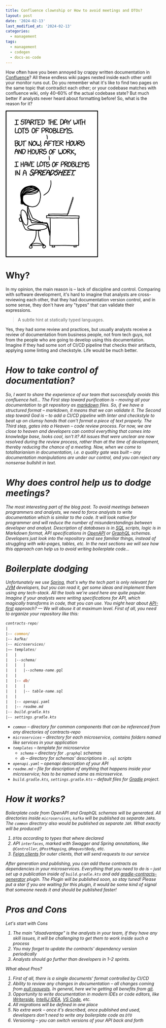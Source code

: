 ```yaml
---
title: Confluence clownship or How to avoid meetings and DTOs?
layout: post
date: '2024-02-13'
last_modified_at: '2024-02-13'
categories:
  - management
tags:
  - management
  - codegen
  - docs-as-code
---
```

How often have you been annoyed by crappy written documentation
in [Confluence](https://www.atlassian.com/software/confluence)?
All these endless wiki pages nested inside each other until your monitor runs out.
Do you remember what it's like to find two pages on the same topic that contradict each other;
or your codebase matches with confluence wiki, only 40–60% of the actual codebase state?
But much better if analysts never heard about formatting before!
So, what is the reason for it?

<img width="300" title="Productivity" alt="Productivity" src="/assets/images/making_progress_2x.png">

# Why?
In my opinion, the main reason is – lack of discipline and control.
Comparing with software development,
it's hard to imagine that analysts are cross-reviewing each other,
that they had documentation version control, and in some sense, they don't have any "types" that can
validate their expressions.
> A subtle hint at statically typed languages.

Yes, they had some review and practices,
but usually analysts receive a review of documentation from business people,
not from tech guys, not from the people who are going to develop using this documentation.
Imagine if they had some sort of CI/CD pipeline that checks their artifacts, 
applying some linting and checkstyle.
Life would be much better.

<em/>

# How to take control of documentation?
So, I want to share the experience of our team that successfully avoids this confluence hell...
The First step toward purification is – moving all your documentation 
to git repository as [markdown](https://en.wikipedia.org/wiki/Markdown) files. 
So, if we have a structured format – markdown, it means that we can validate it. 
The Second step toward God is – to add a CI/CD pipeline with linter and checkstyle to 
beat up on clumsy hands that can't format a piece of text properly.
The Third step, gates into a Heaven – code review process.
For now, we are close to heaven and developers can control 
everything that comes into knowledge base, looks cool, isn't it?
All issues that were unclear are now resolved during the review process,
rather than at the time of development, thereby reducing the chance of a meeting.
Now, when we come to totalitarianism in documentation, 
i.e. a quality gate was built – any documentation manipulations are under our control, and you can
reject any nonsense bullshit in text.

<em/>

# Why does control help us to dodge meetings?
The most interesting part of the blog post.
To avoid meetings between programmers and analysts,
we need to force analysts to write documentation which is similar to the code.
It will look native for programmer
and will reduce the number of misunderstandings between developer and analyst.
Description of databases is in [SQL](https://en.wikipedia.org/wiki/SQL) scripts,
logic is in Markdown format, API specifications in [OpenAPI](https://swagger.io/specification/)
or [GraphQL](https://graphql.org/) schemas. 
Developers just look into the repository and see familiar things,
instead of struggling with wiki-pages, tables, etc. In the next sections we will see how this
approach can help us to avoid writing boilerplate code... 

<em/>

# Boilerplate dodging
Unfortunately we use [Spring](https://spring.io/),
that's why the tech part is
only relevant for [JVM](https://en.wikipedia.org/wiki/Java_virtual_machine) developers,
but you can read it, get some ideas and implement them using any tech-stack.
All the tools we're used here are quite popular.
Imagine if your analysts were writing specifications for API, which magically transforms in code,
that you can use.
You might hear about
[API-first](https://blog.dreamfactory.com/api-first-the-advantages-of-an-api-first-approach-to-app-development/)
approach?
— We will abuse it at maximum level.
First of all, you need to organize your repository like this:
```asm
contracts-repo/
|
|-- common/
|-- kafka/
|-- microservices/
|–– templates/
|   |
|   |--schema/
|   |   |
|   |   |--schema-name.gql
|   |
|   |-- db/
|   |   |
|   |   |-- table-name.sql
|   |
|   |-- openapi.yaml
|   |-- readme.md
|-- build.gradle.kts
|-- settings.gradle.kts
```
- `common` – directory for common components that can be referenced from any directories 
  of contracts-repo
- `microservices` – directory for each microservice, contains folders named like services in your application
- `templates` – template for microservice
  - `schema` – directory for `.graphql` schemas
  - `db` – directory for schemas' descriptions in `.sql` scripts
- `openapi.yaml` – openapi description of your API
- `readme.md` – file for description of anything that happens inside your microservice; has to be named same as microservice.
- `build.gradle.kts`, `settings.gradle.kts` – default files for [Gradle](https://gradle.org/) project.

# How it works?
Boilerplate code from OpenAPI and GraphQL schemas will be generated.
All directories inside `microservices`, `kafka` will be published as separate `JAR`s.
The `common` directory also would be published as separate `JAR`.
What exactly will be produced?
1. `DTO`s according to types that where declared
2. API `interfaces`, marked with Swagger and Spring annotations, like
   `@Controller`, `@PostMapping`, `@RequestBody`, etc.
3. [Feign clients](https://docs.spring.io/spring-cloud-openfeign/docs/current/reference/html/)
   for outer clients, that will send requests to our service

After generation and publishing, you can add these contracts as dependencies in your microservices.
Everything that you need to do is – just set up a publication inside of `build.gradle.kts` and 
add [gradle-contracts-generator](https://github.com/l3r8yJ/contracts-generator-plugin) plugin.
_The Plugin will be published soon, so stay tuned!
Please put a star if you are waiting for this plugin,
it would be some kind of signal that someone needs it and should be published faster!_

<em/>

# Pros and Cons
Let's start with Cons
1. The main "disadvantage" is the analysts in your team,
   if they have any skill issues, it will be challenging to get them to work inside such a process
2. You may forget to update the contracts' dependency version periodically
3. Analysts should go further than developers in 1–2 sprints. 

What about Pros?
1. First of all, there is a single documents' format controlled by CI/CD
2. Ability to review any changes in documentation – all changes coming from 
   [pull requests](https://docs.github.com/en/pull-requests/collaborating-with-pull-requests/proposing-changes-to-your-work-with-pull-requests/about-pull-requests).
   In general, here we're getting all benefits from [git](https://git-scm.com/).
3. Opportunity to write documentation in modern IDEs or code editors, 
   like [Writerside](https://www.jetbrains.com/writerside/?utm_source=product&utm_medium=link&utm_campaign=TBA),
   [IntelliJ IDEA](https://www.jetbrains.com/idea/),
   [VS Code](https://code.visualstudio.com/), etc. 
4. All migrations will be defined in one place 
5. No extra work – once it's described, once published and used, developers don't need to
   write any boilerplate code as `DTO`
6. Versioning – you can switch versions of your API back and forth
